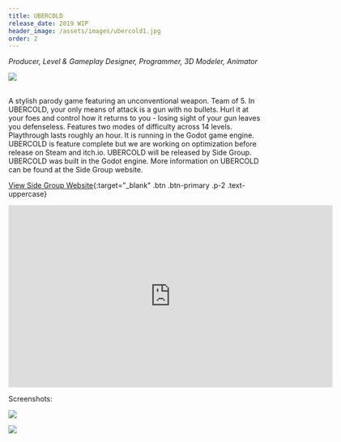 ```yaml
---
title: UBERCOLD
release_date: 2019 WIP
header_image: /assets/images/ubercold1.jpg
order: 2
---
```

_Producer, Level & Gameplay Designer, Programmer, 3D Modeler, Animator_
<br>

![](/assets/images/ubercold4.jpg)

<br>
A stylish parody game featuring an unconventional weapon. Team of 5. In UBERCOLD, your only means of attack is a gun with no bullets. Hurl it at your foes and control how it returns to you - losing sight of your gun leaves you defenseless. Features two modes of difficulty across 14 levels. Playthrough lasts roughly an hour. It is running in the Godot game engine. UBERCOLD is feature complete but we are working on optimization before release on Steam and itch.io. UBERCOLD will be released by Side Group. UBERCOLD was built in the Godot engine. More information on UBERCOLD can be found at the Side Group website.

[View Side Group Website](https://sidegroupgames.com){:target="_blank" .btn .btn-primary .p-2 .text-uppercase}


<iframe title="vimeo-player" src="https://player.vimeo.com/video/296369486" width="640" height="360" frameborder="0" allowfullscreen></iframe>

Screenshots:

![](/assets/images/ubercold3.jpg)

![](/assets/images/ubercold2.jpg)
